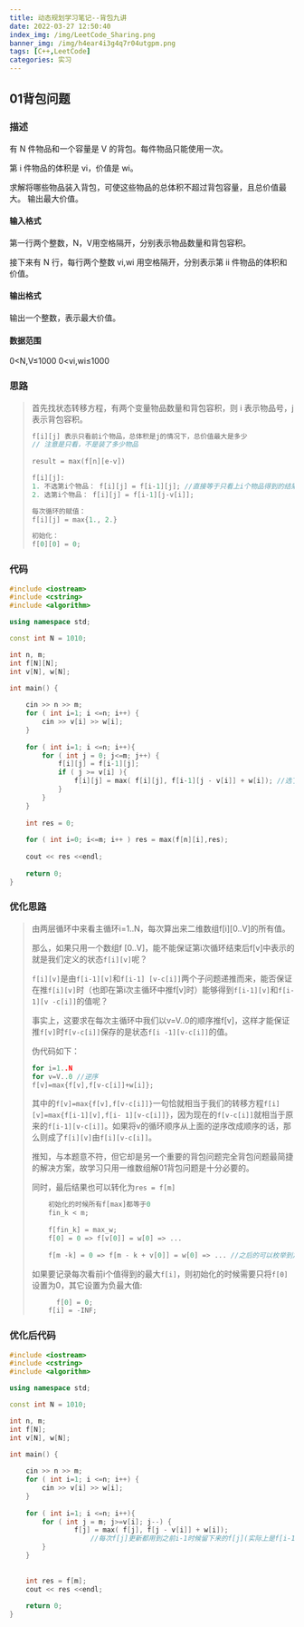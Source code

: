 ```yaml
---
title: 动态规划学习笔记--背包九讲
date: 2022-03-27 12:50:40
index_img: /img/LeetCode_Sharing.png
banner_img: /img/h4ear4i3g4q7r04utgpm.png
tags: [C++,LeetCode]
categories: 实习
---
```


## 01背包问题

### 描述

有 N 件物品和一个容量是 V 的背包。每件物品只能使用一次。

第 i 件物品的体积是 vi，价值是 wi。

求解将哪些物品装入背包，可使这些物品的总体积不超过背包容量，且总价值最大。
输出最大价值。

#### 输入格式

第一行两个整数，N，V用空格隔开，分别表示物品数量和背包容积。

接下来有 N 行，每行两个整数 vi,wi 用空格隔开，分别表示第 ii 件物品的体积和价值。

#### 输出格式

输出一个整数，表示最大价值。

#### 数据范围

0<N,V≤1000
0<vi,wi≤1000



### 思路

> 首先找状态转移方程，有两个变量物品数量和背包容积，则 i 表示物品号，j 表示背包容积。
>
> ```c++
> f[i][j] 表示只看前i个物品，总体积是j的情况下，总价值最大是多少
> // 注意是只看，不是装了多少物品
>   
> result = max(f[n][e-v])
> 
> f[i][j]:
> 1. 不选第i个物品： f[i][j] = f[i-1][j]; //直接等于只看上i个物品得到的结果
> 2. 选第i个物品： f[i][j] = f[i-1][j-v[i]];
> 
> 每次循环的赋值：
> f[i][j] = max{1., 2.}
> 
> 初始化：
> f[0][0] = 0;
> ```

### 代码

```c++
#include <iostream>
#include <cstring>
#include <algorithm>

using namespace std;

const int N = 1010;

int n, m;
int f[N][N];
int v[N], w[N];

int main() {
    
    cin >> n >> m;
    for ( int i=1; i <=n; i++) {
        cin >> v[i] >> w[i];
    }
    
    for ( int i=1; i <=n; i++){
        for ( int j = 0; j<=m; j++) {
            f[i][j] = f[i-1][j];
            if ( j >= v[i] ){
                f[i][j] = max( f[i][j], f[i-1][j - v[i]] + w[i]); //选了i，则要加w[i]
            }
        }
    }
    
    int res = 0;
    
    for ( int i=0; i<=m; i++ ) res = max(f[n][i],res);
    
    cout << res <<endl;
    
    return 0;
}

```

### 优化思路

> 由两层循环中来看主循环i=1..N，每次算出来二维数组f[i][0..V]的所有值。
>
> 那么，如果只用一个数组f [0..V]，能不能保证第i次循环结束后f[v]中表示的就是我们定义的状态`f[i][v]`呢？
>
> `f[i][v]`是由`f[i-1][v]`和`f[i-1] [v-c[i]]`两个子问题递推而来，能否保证在推`f[i][v]`时（也即在第i次主循环中推f[v]时）能够得到`f[i-1][v]`和`f[i-1][v -c[i]]`的值呢？
>
> 事实上，这要求在每次主循环中我们以v=V..0的顺序推f[v]，这样才能保证推`f[v]`时`f[v-c[i]]`保存的是状态`f[i -1][v-c[i]]`的值。
>
> 伪代码如下：
>
> ```c++
> for i=1..N
> for v=V..0 //逆序
> f[v]=max{f[v],f[v-c[i]]+w[i]};
> ```
>
> 其中的`f[v]=max{f[v],f[v-c[i]]}`一句恰就相当于我们的转移方程`f[i][v]=max{f[i-1][v],f[i- 1][v-c[i]]}`，因为现在的`f[v-c[i]]`就相当于原来的`f[i-1][v-c[i]]`。如果将v的循环顺序从上面的逆序改成顺序的话，那么则成了`f[i][v]`由`f[i][v-c[i]]`。
>
> 推知，与本题意不符，但它却是另一个重要的背包问题完全背包问题最简捷的解决方案，故学习只用一维数组解01背包问题是十分必要的。
>
> 
>
> 同时，最后结果也可以转化为`res = f[m]`
>
> ```c++
>     初始化的时候所有f[max]都等于0
>     fin_k < m;
>     
>     f[fin_k] = max_w;
>     f[0] = 0 => f[v[0]] = w[0] => ...
>     
>     f[m -k] = 0 => f[m - k + v[0]] = w[0] => ... //之后的可以枚举到之前的状态
> ```
>
> 如果要记录每次看前i个值得到的最大`f[i]`，则初始化的时候需要只将`f[0]`设置为0，其它设置为负最大值:
>
> ```c++
> 		f[0] = 0;
>     f[i] = -INF;
> ```

### 优化后代码

```c++
#include <iostream>
#include <cstring>
#include <algorithm>

using namespace std;

const int N = 1010;

int n, m;
int f[N];
int v[N], w[N];

int main() {
    
    cin >> n >> m;
    for ( int i=1; i <=n; i++) {
        cin >> v[i] >> w[i];
    }
    
    for ( int i=1; i <=n; i++){
        for ( int j = m; j>=v[i]; j--) {
                f[j] = max( f[j], f[j - v[i]] + w[i]);
          			//每次f[j]更新都用到之前i-1时候留下来的f[j](实际上是f[i-1][j])
        }
    }
    
    
    int res = f[m];
    cout << res <<endl;
    
    return 0;
}
```

